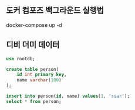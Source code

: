 ## 도커 컴포즈 백그라운드 실행법
docker-compose up -d

## 디비 더미 데이터
```sql
use rootdb;

create table person(
	id int primary key,
    name varchar(100)
);

insert into person(id, name) values(1, 'ssar');
select * from person;
```